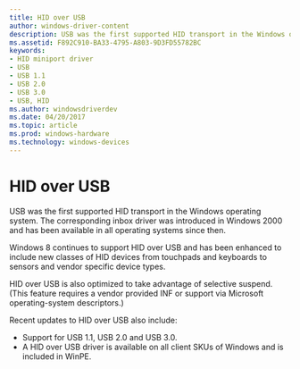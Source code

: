 ```yaml
---
title: HID over USB
author: windows-driver-content
description: USB was the first supported HID transport in the Windows operating system.
ms.assetid: F892C910-BA33-4795-A803-9D3FD55782BC
keywords:
- HID miniport driver
- USB
- USB 1.1
- USB 2.0
- USB 3.0
- USB, HID
ms.author: windowsdriverdev
ms.date: 04/20/2017
ms.topic: article
ms.prod: windows-hardware
ms.technology: windows-devices
---
```


# HID over USB


USB was the first supported HID transport in the Windows operating system. The corresponding inbox driver was introduced in Windows 2000 and has been available in all operating systems since then.

Windows 8 continues to support HID over USB and has been enhanced to include new classes of HID devices from touchpads and keyboards to sensors and vendor specific device types.

HID over USB is also optimized to take advantage of selective suspend. (This feature requires a vendor provided INF or support via Microsoft operating-system descriptors.)

Recent updates to HID over USB also include:

-   Support for USB 1.1, USB 2.0 and USB 3.0.
-   A HID over USB driver is available on all client SKUs of Windows and is included in WinPE.

 

 




